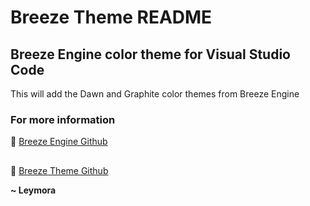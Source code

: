 # Breeze Theme README
## Breeze Engine color theme for Visual Studio Code

This will add the Dawn and Graphite color themes from Breeze Engine


### For more information
🔗 [Breeze Engine Github](https://github.com/Leymora/Breeze)
##
🔗 [Breeze Theme Github](https://github.com/Leymora/breeze-theme)

**~ Leymora**
